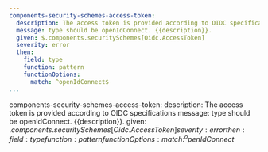 ```yaml
---
components-security-schemes-access-token:
  description: The access token is provided according to OIDC specifications
  message: type should be openIdConnect. {{description}}.
  given: $.components.securitySchemes[Oidc.AccessToken]
  severity: error
  then:
    field: type
    function: pattern
    functionOptions:
      match: ^openIdConnect$
...
```

components-security-schemes-access-token:
  description: The access token is provided according to OIDC specifications
  message: type should be openIdConnect. {{description}}.
  given: $.components.securitySchemes[Oidc.AccessToken]
  severity: error
  then:
    field: type
    function: pattern
    functionOptions:
      match: ^openIdConnect$